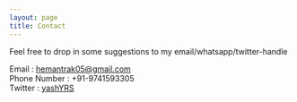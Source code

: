 ```yaml
---
layout: page
title: Contact
---
```



Feel free to drop in some suggestions to my email/whatsapp/twitter-handle

Email : hemantrak05@gmail.com<br>
Phone Number : +91-9741593305<br>
Twitter : [yashYRS](https://twitter.com/intent/tweet?text=%hemantr05)